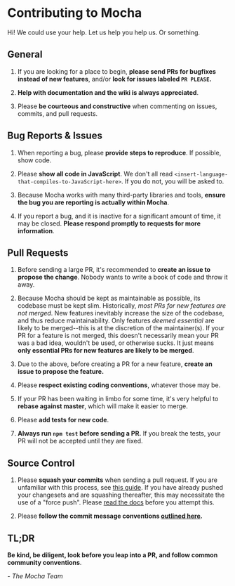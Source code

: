 # Contributing to Mocha

Hi!  We could use your help.  Let us help you help us.  Or something.

## General

1. If you are looking for a place to begin, **please send PRs for bugfixes instead of new features**, and/or **look for issues labeled `PR PLEASE`.**

2.  **Help with documentation and the wiki is always appreciated**.

3.  Please **be courteous and constructive** when commenting on issues, commits, and pull requests.

## Bug Reports & Issues

1.  When reporting a bug, please **provide steps to reproduce**.  If possible, show code.
  
2.  Please **show all code in JavaScript**.  We don't all read `<insert-language-that-compiles-to-JavaScript-here>`.  If you do not, you will be asked to.

3.  Because Mocha works with many third-party libraries and tools, **ensure the bug you are reporting is actually within Mocha**.

4.  If you report a bug, and it is inactive for a significant amount of time, it may be closed.  **Please respond promptly to requests for more information**.

## Pull Requests

1. Before sending a large PR, it's recommended to **create an issue to propose the change**.  Nobody wants to write a book of code and throw it away.

2.  Because Mocha should be kept as maintainable as possible, its codebase must be kept slim.  Historically, *most PRs for new features are not merged*.  New features inevitably increase the size of the codebase, and thus reduce maintainability.  Only features *deemed essential* are likely to be merged--this is at the discretion of the maintainer(s).  If your PR for a feature is not merged, this doesn't necessarily mean your PR was a bad idea, wouldn't be used, or otherwise sucks.  It just means **only essential PRs for new features are likely to be merged**. 

3.  Due to the above, before creating a PR for a new feature, **create an issue to propose the feature.**

4.  Please **respect existing coding conventions**, whatever those may be.

5.  If your PR has been waiting in limbo for some time, it's very helpful to **rebase against master**, which will make it easier to merge.

6.  Please **add tests for new code**.

7.  **Always run `npm test` before sending a PR.**  If you break the tests, your PR will not be accepted until they are fixed.

## Source Control

1. Please **squash your commits** when sending a pull request.  If you are unfamiliar with this process, see [this guide](https://help.github.com/articles/about-git-rebase/).  If you have already pushed your changesets and are squashing thereafter, this may necessitate the use of a "force push".  Please [read the docs](http://git-scm.com/docs/git-push) before you attempt this. 
 
2. Please **follow the commit message conventions [outlined here](https://medium.com/code-adventures/git-conventions-a940ee20862d).**

## TL;DR

**Be kind, be diligent, look before you leap into a PR, and follow common community conventions**.

*- The Mocha Team*
